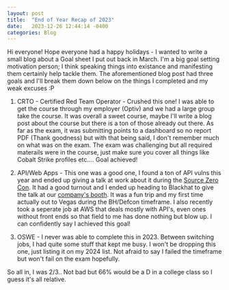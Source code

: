 ```yaml
---
layout: post
title:  "End of Year Recap of 2023"
date:   2023-12-26 12:44:14 -0400
categories: Blog
---
```


Hi everyone! Hope everyone had a happy holidays - I wanted to write a small blog about a Goal sheet I put out back in March. I'm a big goal setting motivation person; I think speaking things into existance and manifesting them certainly help tackle them. The aforementioned blog post had three goals and I'll break them down below on the things I completed and my weak excuses :P 

1. CRTO - Certified Red Team Operator - Crushed this one! I was able to get the course through my employer (Optiv) and we had a large group take the course. It was overall a sweet course, maybe I'll write a blog post about the course but there is a ton of those already out there. As far as the exam, it was submitting points to a dashboard so no report PDF (Thank goodness) but with that being said, I don't remember much on what was on the exam. The exam was challenging but all required materails were in the course, just make sure you cover all things like Cobalt Strike profiles etc.... Goal achieved!

2. API/Web Apps - This one was a good one, I found a ton of API vulns this year and ended up giving a talk at work about it during the [Source Zero Con](https://www.youtube.com/watch?v=9AqEmVBI6BQ&t=389s). It had a good turnout and I ended up heading to Blackhat to give the talk at our [company's booth](https://www.linkedin.com/posts/bryce-harty-396614150_lasvegas-bhusa-activity-7095111622947397632-oiWR?utm_source=share&utm_medium=member_desktop). It was a fun trip and my first time actually out to Vegas during the BH/Defcon timeframe. I also recently took a seperate job at AWS that deals mostly with API's, even ones without front ends so that field to me has done nothing but blow up. I can confidently say I achieved this goal!

3. OSWE - I never was able to complete this in 2023. Between switching jobs, I had quite some stuff that kept me busy. I won't be dropping this one, just listing it on my 2024 list. Not afraid to say I failed the timeframe but won't fail on the exam hopefully.

So all in, I was 2/3.. Not bad but 66% would be a D in a college class so I guess it's all relative. 
